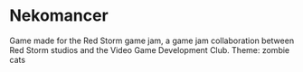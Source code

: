 # Nekomancer
Game made for the Red Storm game jam, a game jam collaboration between Red Storm studios and the Video Game Development Club.
Theme: zombie cats

